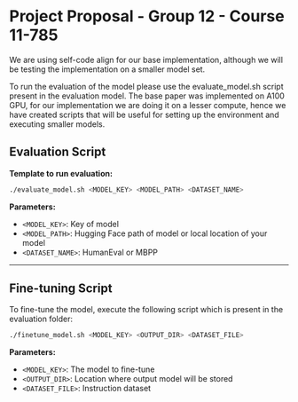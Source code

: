 # Project Proposal - Group 12 - Course 11-785

We are using self-code align for our base implementation, although we will be testing the implementation on a smaller model set. 

To run the evaluation of the model please use the evaluate_model.sh script present in the evaluation model. The base paper was implemented on A100 GPU, for our implementation we are doing it on a lesser compute, hence we have created scripts that will be useful for setting up the environment and executing smaller models. 


## Evaluation Script

**Template to run evaluation:**
```bash
./evaluate_model.sh <MODEL_KEY> <MODEL_PATH> <DATASET_NAME>
```

**Parameters:**
- `<MODEL_KEY>`: Key of model
- `<MODEL_PATH>`: Hugging Face path of model or local location of your model
- `<DATASET_NAME>`: HumanEval or MBPP

---

## Fine-tuning Script

To fine-tune the model, execute the following script which is present in the evaluation folder:
```bash
./finetune_model.sh <MODEL_KEY> <OUTPUT_DIR> <DATASET_FILE>
```

**Parameters:**
- `<MODEL_KEY>`: The model to fine-tune
- `<OUTPUT_DIR>`: Location where output model will be stored
- `<DATASET_FILE>`: Instruction dataset